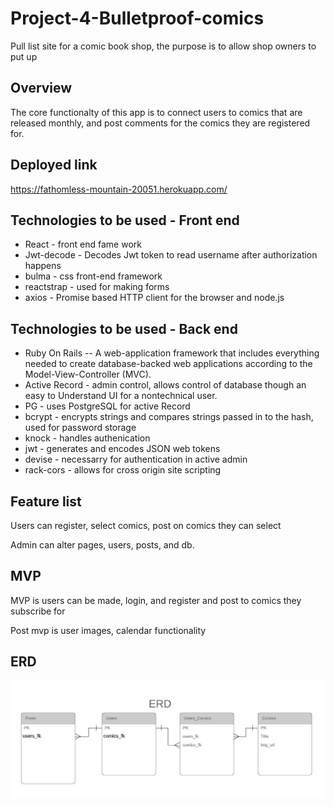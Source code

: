 # Project-4-Bulletproof-comics
Pull list site for a comic book shop, the purpose is to allow shop owners to put up 


## Overview

The core functionalty of this app is to connect users to comics that are released monthly, and post comments for the comics they are registered for.

## Deployed link
https://fathomless-mountain-20051.herokuapp.com/

## Technologies to be used - Front end
* React  - front end fame work
* Jwt-decode - Decodes Jwt token to read username after authorization happens 
* bulma - css front-end framework
* reactstrap - used for making forms
* axios - Promise based HTTP client for the browser and node.js


## Technologies to be used - Back end
* Ruby On Rails -- A web-application framework that includes everything needed to create database-backed web applications according to the Model-View-Controller (MVC). 
* Active Record - admin control, allows  control of database though an easy to Understand UI for a nontechnical user.
* PG - uses PostgreSQL for active Record
* bcrypt - encrypts strings and compares strings passed in to the hash, used for password storage
* knock - handles authenication
* jwt - generates and encodes JSON web tokens 
* devise - necessarry for authentication in active admin
* rack-cors - allows for cross origin site scripting


## Feature list

Users can register, select comics, post on comics they can select

Admin can alter pages, users, posts, and db.

## MVP

MVP is users can be made, login, and register and post to comics they subscribe for

Post mvp is user images, calendar functionality

## ERD 
![ERD](/ERD.jpeg)


